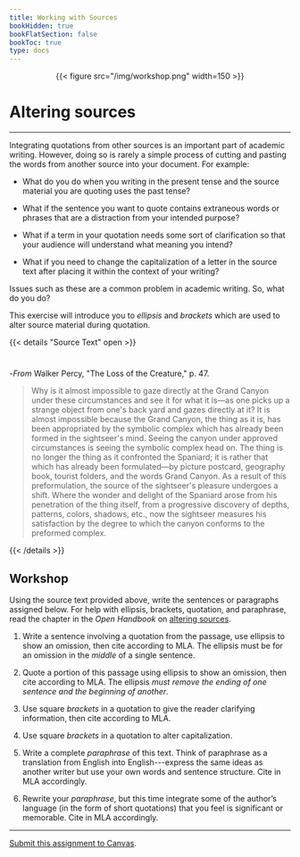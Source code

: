 ```yaml
---
title: Working with Sources
bookHidden: true
bookFlatSection: false
bookToc: true
type: docs
---
```


<div style="text-align:center">{{< figure src="/img/workshop.png" width=150 >}}</div>

# Altering sources

---

Integrating quotations from other sources is an important part of academic writing. However, doing so is rarely a simple process of cutting and pasting the words from another source into your document. For example:

- What do you do when you writing in the present tense and the source material you are quoting uses the past tense? 

- What if the sentence you want to quote contains extraneous words or phrases that are a distraction from your intended purpose? 

- What if a term in your quotation needs some sort of clarification so that your audience will understand what meaning you intend? 

- What if you need to change the capitalization of a letter in the source text after placing it within the context of your writing?

Issues such as these are a common problem in academic writing. So, what do you do? 

This exercise will introduce you to *ellipsis* and *brackets* which are used to alter source material during quotation. 


{{< details "Source Text" open >}}
#

-*From* Walker Percy, "The Loss of the Creature," p. 47.

>Why is it almost impossible to gaze directly at the Grand Canyon under these circumstances and see it for what it is—as one picks up a strange object from one's back yard and gazes directly at it? It is almost impossible because the Grand Canyon, the thing as it is, has been appropriated by the symbolic complex which has already been formed in the sightseer's mind. Seeing the canyon under approved circumstances is seeing the symbolic complex head on. The thing is no longer the thing as it confronted the Spaniard; it is rather that which has already been formulated—by picture postcard, geography book, tourist folders, and the words Grand Canyon. As a result of this preformulation, the source of the sightseer's pleasure undergoes a shift. Where the wonder and delight of the Spaniard arose from his penetration of the thing itself, from a progressive discovery of depths, patterns, colors, shadows, etc., now the sightseer measures his satisfaction by the degree to which the canyon conforms to the preformed complex.

{{< /details >}} 

## Workshop

Using the source text provided above, write the sentences or paragraphs assigned below. For help with ellipsis, brackets, quotation, and paraphrase, read the chapter in the *Open Handbook* on [altering sources](/resources/open-handbook/chapter-8). 

1. Write a sentence involving a quotation from the passage, use ellipsis to show an omission, then cite according to MLA. The ellipsis must be for an omission in the *middle* of a single sentence. 
2. Quote a portion of this passage using ellipsis to show an omission, then cite according to MLA. The ellipsis *must remove the ending of one sentence and the beginning of another*. 
3. Use square *brackets* in a quotation to give the reader clarifying information, then cite according to MLA. 
4. Use square *brackets* in a quotation to alter capitalization.


5. Write a complete *paraphrase* of this text. Think of paraphrase as a translation from English into English---express the same ideas as another writer but use your own words and sentence structure. Cite in MLA accordingly.


6. Rewrite your *paraphrase*, but this time integrate some of the author’s language (in the form of short quotations) that you feel is significant or memorable. Cite in MLA accordingly.


---

<i class="fa fa-bullseye"></i> [Submit this assignment to Canvas](https://canvas.dartmouth.edu).


